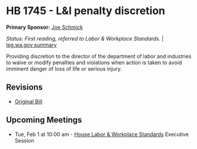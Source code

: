 # HB 1745 - L&I penalty discretion
**Primary Sponsor:** [Joe Schmick](/person/leg/joe.schmick.md)

*Status: First reading, referred to Labor & Workplace Standards.* | [leg.wa.gov summary](https://app.leg.wa.gov/billsummary?BillNumber=1745&Year=2021)

Providing discretion to the director of the department of labor and industries to waive or modify penalties and violations when action is taken to avoid imminent danger of loss of life or serious injury.

## Revisions
* [Original Bill](1/)

## Upcoming Meetings
* Tue, Feb 1 at 10:00 am - [House Labor & Workplace Standards](/house/2021-22/LAWS/) Executive Session
